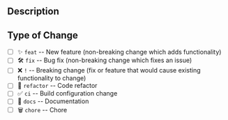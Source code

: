 <!--
  Thanks for contributing!

  Provide a description of your changes below and a general summary in the title

  Please look at the following checklist to ensure that your PR can be accepted quickly:
-->

## Description

<!--- Describe your changes in detail and provide screenshots of the output of the change if possible, e.g. screenshot of the CLI output. -->

## Type of Change

<!--- Put an `x` in all the boxes that apply: -->

- [ ] ✨ `feat` -- New feature (non-breaking change which adds functionality)
- [ ] 🛠️ `fix` -- Bug fix (non-breaking change which fixes an issue)
- [ ] ❌ `!` -- Breaking change (fix or feature that would cause existing functionality to change)
- [ ] 🧹 `refactor` -- Code refactor
- [ ] ✅ `ci` -- Build configuration change
- [ ] 📝 `docs` -- Documentation
- [ ] 🗑️ `chore` -- Chore
